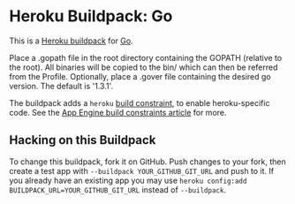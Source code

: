 # Heroku Buildpack: Go

This is a [Heroku buildpack][buildpack] for [Go][go].

Place a .gopath file in the root directory containing the GOPATH (relative to the root).
All binaries will be copied to the bin/ which can then be referred from the Profile.
Optionally, place a .gover file containing the desired go version. The default is '1.3.1'.


The buildpack adds a `heroku` [build constraint][build-constraint],
to enable heroku-specific code. See the [App Engine build constraints article][app-engine-build-constraints]
for more.

## Hacking on this Buildpack

To change this buildpack, fork it on GitHub. Push
changes to your fork, then create a test app with
`--buildpack YOUR_GITHUB_GIT_URL` and push to it. If you
already have an existing app you may use `heroku config:add
BUILDPACK_URL=YOUR_GITHUB_GIT_URL` instead of `--buildpack`.

[go]: http://golang.org
[buildpack]: http://devcenter.heroku.com/articles/buildpacks
[build-constraint]: http://golang.org/pkg/go/build/
[app-engine-build-constraints]: http://blog.golang.org/2013/01/the-app-engine-sdk-and-workspaces-gopath.html
